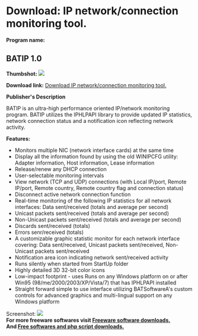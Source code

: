# Download: IP network/connection monitoring tool.

**Program name:**

## BATIP 1.0

  
**Thumbshot:** ![](http://www.freewarefiles.com/screenshot/batip1_md.jpg)   
  
**Download link:** [Download IP network/connection monitoring tool.](http://freesoftwares.boysofts.com/BATIP_program_64900.html)  
  


**Publisher's Description**  
  


BATIP is an ultra-high performance oriented IP/network monitoring program. BATIP utilizes the IPHLPAPI library to provide updated IP statistics, network connection status and a notification icon reflecting network activity. 

**Features:**

  * Monitors multiple NIC (network interface cards) at the same time 
  * Display all the information found by using the old WINIPCFG utility: Adapter information, Host information, Lease information 
  * Release/renew any DHCP connection 
  * User-selectable monitoring intervals 
  * View network (TCP and UDP) connections (with Local IP/port, Remote IP/port, Remote country, Remote country flag and connection status) 
  * Disconnect active network connection function 
  * Real-time monitoring of the following IP statistics for all network interfaces: Data sent/received (totals and average per second) 
  * Unicast packets sent/received (totals and average per second) 
  * Non-Unicast packets sent/received (totals and average per second) 
  * Discards sent/received (totals) 
  * Errors senr/received (totals) 
  * A customizable graphic statistic monitor for each network interface covering: Data sent/received, Unicast packets sent/received, Non-Unicast packets sent/received 
  * Notification area icon indicating network sent/received activity 
  * Runs silently when started from StartUp folder 
  * Highly detailed 3D 32-bit color icons 
  * Low-impact footprint - uses Runs on any Windows platform on or after Win95 (98/me/2000/2003/XP/Vista/7) that has IPHLPAPI installed 
  * Straight forward simple to use interface utilizing BATSoftwareA's custom controls for advanced graphics and multi-lingual support on any Windows platform 

  
  
Screenshot: ![](http://www.freewarefiles.com/screenshot/batip1.jpg)   
**For more freeware softwares visit [Freeware software downloads.](http://freesoftwares.boysofts.com/)**   
**And [Free softwares and php script downloads.](http://www.boysofts.com/)**
